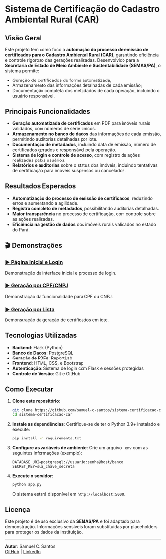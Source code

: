 # Sistema de Certificação do Cadastro Ambiental Rural (CAR)

## Visão Geral
Este projeto tem como foco a **automação do processo de emissão de certificados para o Cadastro Ambiental Rural (CAR)**, garantindo eficiência e controle rigoroso das gerações realizadas. Desenvolvido para a **Secretaria de Estado de Meio Ambiente e Sustentabilidade (SEMAS/PA)**, o sistema permite:
- Geração de certificados de forma automatizada;
- Armazenamento das informações detalhadas de cada emissão;
- Documentação completa dos metadados de cada operação, incluindo o usuário responsável.

## Principais Funcionalidades
- **Geração automatizada de certificados** em PDF para imóveis rurais validados, com números de série únicos.
- **Armazenamento no banco de dados** das informações de cada emissão, permitindo auditorias detalhadas por lote.
- **Documentação de metadados**, incluindo data de emissão, número de certificados gerados e responsável pela operação.
- **Sistema de login e controle de acesso**, com registro de ações realizadas pelos usuários.
- **Relatórios e auditorias** sobre o status dos imóveis, incluindo tentativas de certificação para imóveis suspensos ou cancelados.

## Resultados Esperados
- **Automatização do processo de emissão de certificados**, reduzindo erros e aumentando a agilidade.
- **Registro completo de metadados**, possibilitando auditorias detalhadas.
- **Maior transparência** no processo de certificação, com controle sobre as ações realizadas.
- **Eficiência na gestão de dados** dos imóveis rurais validados no estado do Pará.

## 🎬 Demonstrações

### [▶️ Página Inicial e Login](https://player.vimeo.com/video/1035004919?h=805fa5024b)
Demonstração da interface inicial e processo de login.

### [▶️ Geração por CPF/CNPJ](https://player.vimeo.com/video/1035004850?h=86aba52290)
Demonstração da funcionalidade para CPF ou CNPJ.

### [▶️ Geração por Lista](https://player.vimeo.com/video/1035004865?h=2d347da33e)
Demonstração da geração de certificados em lote.


## Tecnologias Utilizadas
- **Backend**: Flask (Python)
- **Banco de Dados**: PostgreSQL
- **Geração de PDFs**: ReportLab
- **Frontend**: HTML, CSS, e Bootstrap
- **Autenticação**: Sistema de login com Flask e sessões protegidas
- **Controle de Versão**: Git e GitHub

## Como Executar
1. **Clone este repositório**:
   ```bash
   git clone https://github.com/samuel-c-santos/sistema-certificacao-car.git
   cd sistema-certificacao-car
   ```

2. **Instale as dependências**:
   Certifique-se de ter o Python 3.9+ instalado e execute:
   ```bash
   pip install -r requirements.txt
   ```

3. **Configure as variáveis de ambiente**:
   Crie um arquivo `.env` com as seguintes informações (exemplo):
   ```
   DATABASE_URI=postgresql://usuario:senha@host/banco
   SECRET_KEY=sua_chave_secreta
   ```

4. **Execute o servidor**:
   ```bash
   python app.py
   ```
   O sistema estará disponível em `http://localhost:5000`.

## Licença
Este projeto é de uso exclusivo da **SEMAS/PA** e foi adaptado para demonstração. Informações sensíveis foram substituídas por placeholders para proteger os dados da instituição.

---

**Autor**: Samuel C. Santos  
[GitHub](https://github.com/samuel-c-santos) | [LinkedIn](https://www.linkedin.com/in/samuelsantos-amb/)
```
